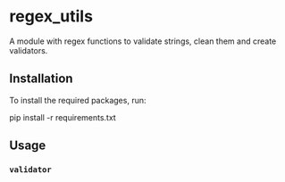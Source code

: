 # regex_utils

A module with regex functions to validate strings, clean them and create validators.



## Installation

To install the required packages, run:

pip install -r requirements.txt

## Usage

### `validator`
